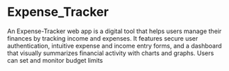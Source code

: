 # Expense_Tracker
An Expense-Tracker web app is a digital tool that helps users manage their finances by tracking income and expenses. It features secure user authentication, intuitive expense and income entry forms, and a dashboard that visually summarizes financial activity with charts and graphs. Users can set and monitor budget limits
